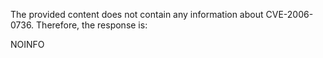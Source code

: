 The provided content does not contain any information about CVE-2006-0736. Therefore, the response is:

NOINFO